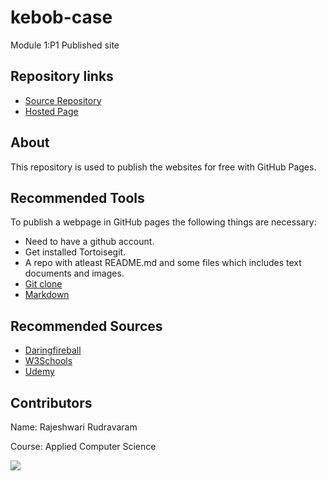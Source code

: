 # kebob-case
Module 1:P1 Published site

## Repository links
- [Source Repository](https://github.com/Rajeshwari-Rudra/kebob-case)
- [Hosted Page](https://rajeshwari-rudra.github.io/kebob-case/)

## About
This repository is used to publish the websites for free with GitHub Pages.

## Recommended Tools
To publish a webpage in GitHub pages the following things are necessary:
- Need to have a github account.
- Get installed Tortoisegit.
- A repo with atleast README.md and some files which includes text documents and images.
- [Git clone](https://www.git-scm.com/docs/git-clone)
- [Markdown](https://en.wikipedia.org/wiki/Markdown)

## Recommended Sources
- [Daringfireball](https://daringfireball.net/projects/markdown/syntax#backslash)
- [W3Schools](https://www.w3schools.com/)
- [Udemy](https://www.udemy.com/)

## Contributors
Name: Rajeshwari Rudravaram

Course: Applied Computer Science

![](https://i.ytimg.com/vi/40Y-GmSGI74/maxresdefault.jpg)
